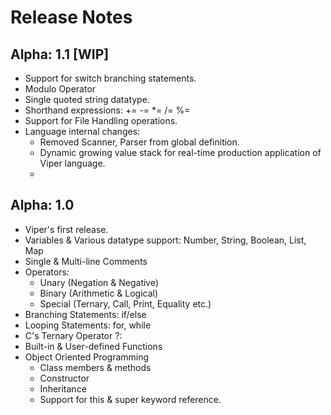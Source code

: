 # Release Notes <!-- {docsify-ignore-all} -->

## Alpha: 1.1 [WIP]

- Support for switch branching statements.
- Modulo Operator
- Single quoted string datatype.
- Shorthand expressions: += -= *= /= %=
- Support for File Handling operations.
- Language internal changes:
    - Removed Scanner, Parser from global definition.
    - Dynamic growing value stack for real-time production application of Viper language.
    - 

## Alpha: 1.0

- Viper's first release.
- Variables & Various datatype support: Number, String, Boolean, List, Map
- Single & Multi-line Comments
- Operators:
    - Unary (Negation & Negative)
    - Binary (Arithmetic & Logical)
    - Special (Ternary, Call, Print, Equality etc.)
- Branching Statements: if/else
- Looping Statements: for, while
- C's Ternary Operator ?:
- Built-in & User-defined Functions
- Object Oriented Programming
    - Class members & methods
    - Constructor
    - Inheritance
    - Support for this & super keyword reference.